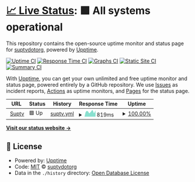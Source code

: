 # [📈 Live Status](https://suptv.org): <!--live status--> **🟩 All systems operational**

This repository contains the open-source uptime monitor and status page for [suptvdotorg](https://suptv.org), powered by [Upptime](https://github.com/upptime/upptime).

[![Uptime CI](https://github.com/suptvdotorg/suptv/workflows/Uptime%20CI/badge.svg)](https://github.com/upptime/upptime/actions?query=workflow%3A%22Uptime+CI%22)
[![Response Time CI](https://github.com/suptvdotorg/suptv/workflows/Response%20Time%20CI/badge.svg)](https://github.com/upptime/upptime/actions?query=workflow%3A%22Response+Time+CI%22)
[![Graphs CI](https://github.com/suptvdotorg/suptv/workflows/Graphs%20CI/badge.svg)](https://github.com/upptime/upptime/actions?query=workflow%3A%22Graphs+CI%22)
[![Static Site CI](https://github.com/suptvdotorg/suptv/workflows/Static%20Site%20CI/badge.svg)](https://github.com/upptime/upptime/actions?query=workflow%3A%22Static+Site+CI%22)
[![Summary CI](https://github.com/suptvdotorg/suptv/workflows/Summary%20CI/badge.svg)](https://github.com/upptime/upptime/actions?query=workflow%3A%22Summary+CI%22)

With [Upptime](https://upptime.js.org), you can get your own unlimited and free uptime monitor and status page, powered entirely by a GitHub repository. We use [Issues](https://github.com/suptvdotorg/suptv/issues) as incident reports, [Actions](https://github.com/suptvdotorg/suptv/actions) as uptime monitors, and [Pages](https://suptv.org) for the status page.

<!--start: status pages-->
<!-- This summary is generated by Upptime (https://github.com/upptime/upptime) -->
<!-- Do not edit this manually, your changes will be overwritten -->
<!-- prettier-ignore -->
| URL | Status | History | Response Time | Uptime |
| --- | ------ | ------- | ------------- | ------ |
| <img alt="" src="https://favicons.githubusercontent.com/www.suptv.org" height="13"> [Suptv](https://www.suptv.org) | 🟩 Up | [suptv.yml](https://github.com/suptvdotorg/suptv/commits/HEAD/history/suptv.yml) | <details><summary><img alt="Response time graph" src="./graphs/suptv/response-time-week.png" height="20"> 819ms</summary><br><a href="https://suptvdotorg.github.io/suptv/history/suptv"><img alt="Response time 699" src="https://img.shields.io/endpoint?url=https%3A%2F%2Fraw.githubusercontent.com%2Fsuptvdotorg%2Fsuptv%2FHEAD%2Fapi%2Fsuptv%2Fresponse-time.json"></a><br><a href="https://suptvdotorg.github.io/suptv/history/suptv"><img alt="24-hour response time 879" src="https://img.shields.io/endpoint?url=https%3A%2F%2Fraw.githubusercontent.com%2Fsuptvdotorg%2Fsuptv%2FHEAD%2Fapi%2Fsuptv%2Fresponse-time-day.json"></a><br><a href="https://suptvdotorg.github.io/suptv/history/suptv"><img alt="7-day response time 819" src="https://img.shields.io/endpoint?url=https%3A%2F%2Fraw.githubusercontent.com%2Fsuptvdotorg%2Fsuptv%2FHEAD%2Fapi%2Fsuptv%2Fresponse-time-week.json"></a><br><a href="https://suptvdotorg.github.io/suptv/history/suptv"><img alt="30-day response time 672" src="https://img.shields.io/endpoint?url=https%3A%2F%2Fraw.githubusercontent.com%2Fsuptvdotorg%2Fsuptv%2FHEAD%2Fapi%2Fsuptv%2Fresponse-time-month.json"></a><br><a href="https://suptvdotorg.github.io/suptv/history/suptv"><img alt="1-year response time 699" src="https://img.shields.io/endpoint?url=https%3A%2F%2Fraw.githubusercontent.com%2Fsuptvdotorg%2Fsuptv%2FHEAD%2Fapi%2Fsuptv%2Fresponse-time-year.json"></a></details> | <details><summary><a href="https://suptvdotorg.github.io/suptv/history/suptv">100.00%</a></summary><a href="https://suptvdotorg.github.io/suptv/history/suptv"><img alt="All-time uptime 100.00%" src="https://img.shields.io/endpoint?url=https%3A%2F%2Fraw.githubusercontent.com%2Fsuptvdotorg%2Fsuptv%2FHEAD%2Fapi%2Fsuptv%2Fuptime.json"></a><br><a href="https://suptvdotorg.github.io/suptv/history/suptv"><img alt="24-hour uptime 100.00%" src="https://img.shields.io/endpoint?url=https%3A%2F%2Fraw.githubusercontent.com%2Fsuptvdotorg%2Fsuptv%2FHEAD%2Fapi%2Fsuptv%2Fuptime-day.json"></a><br><a href="https://suptvdotorg.github.io/suptv/history/suptv"><img alt="7-day uptime 100.00%" src="https://img.shields.io/endpoint?url=https%3A%2F%2Fraw.githubusercontent.com%2Fsuptvdotorg%2Fsuptv%2FHEAD%2Fapi%2Fsuptv%2Fuptime-week.json"></a><br><a href="https://suptvdotorg.github.io/suptv/history/suptv"><img alt="30-day uptime 100.00%" src="https://img.shields.io/endpoint?url=https%3A%2F%2Fraw.githubusercontent.com%2Fsuptvdotorg%2Fsuptv%2FHEAD%2Fapi%2Fsuptv%2Fuptime-month.json"></a><br><a href="https://suptvdotorg.github.io/suptv/history/suptv"><img alt="1-year uptime 100.00%" src="https://img.shields.io/endpoint?url=https%3A%2F%2Fraw.githubusercontent.com%2Fsuptvdotorg%2Fsuptv%2FHEAD%2Fapi%2Fsuptv%2Fuptime-year.json"></a></details>

<!--end: status pages-->

[**Visit our status website →**](https://suptv.org)

## 📄 License

- Powered by: [Upptime](https://github.com/upptime/upptime)
- Code: [MIT](./LICENSE) © [suptvdotorg](https://suptv.org)
- Data in the `./history` directory: [Open Database License](https://opendatacommons.org/licenses/odbl/1-0/)
